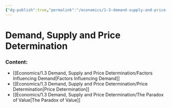 ```yaml
---
{"dg-publish":true,"permalink":"/economics/1-3-demand-supply-and-price-determination/demand-supply-and-price-determination/","dgHomeLink":true,"dgPassFrontmatter":false}
---
```



# Demand, Supply and Price Determination

### Content:
- [[Economics/1.3 Demand, Supply and Price Determination/Factors Influencing Demand|Factors Influencing Demand]]
- [[Economics/1.3 Demand, Supply and Price Determination/Price Determination|Price Determination]]
- [[Economics/1.3 Demand, Supply and Price Determination/The Paradox of Value|The Paradox of Value]]
